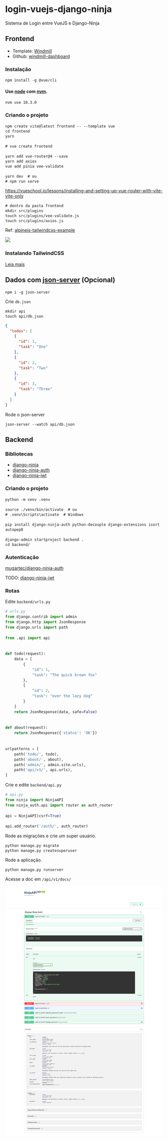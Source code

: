 # login-vuejs-django-ninja

Sistema de Login entre VueJS e Django-Ninja

## Frontend

* Template: [Windmill](https://windmillui.com/dashboard-html)
* Github: [windmill-dashboard](https://github.com/estevanmaito/windmill-dashboard)

### Instalação

```
npm install -g @vue/cli
```

#### Use [node](https://nodejs.org/en/) com [nvm](https://github.com/nvm-sh/nvm).

```
nvm use 18.3.0
```


### Criando o projeto

```
npm create vite@latest frontend -- --template vue
cd frontend
yarn

# vue create frontend

yarn add vue-router@4 --save
yarn add axios
vue add pinia vee-validate

yarn dev  # ou
# npm run serve
```

https://vueschool.io/lessons/installing-and-setting-up-vue-router-with-vite-vite-only


```
# dentro da pasta frontend
mkdir src/plugins
touch src/plugins/vee-validate.js
touch src/plugins/axios.js
```

Ref: [alpinejs-tailwindcss-example](https://github.com/rg3915/alpinejs-tailwindcss-example)

![](https://camo.githubusercontent.com/433b9e46931996dab58a0231b202aad43e24ce6bd7c7f04c1e32fb88b1b43b61/68747470733a2f2f77696e646d696c6c75692e636f6d2f696d672f44617368626f6172642e706e67)

### Instalando TailwindCSS

[Leia mais](install_tailwind.md)


## Dados com [json-server](https://www.npmjs.com/package/json-server) (Opcional)

```
npm i -g json-server
```

Crie `db.json`

```
mkdir api
touch api/db.json
```

```json
{
  "todos": [
    {
      "id": 1,
      "task": "One"
    },
    {
      "id": 2,
      "task": "Two"
    },
    {
      "id": 3,
      "task": "Three"
    }
  ]
}
```

Rode o json-server

```
json-server --watch api/db.json
```


## Backend

### Bibliotecas

* [django-ninja](https://django-ninja.rest-framework.com/)
* [django-ninja-auth](https://github.com/mugartec/django-ninja-auth)
* [django-ninja-jwt](https://eadwincode.github.io/django-ninja-jwt/)

### Criando o projeto

```
python -m venv .venv

source ./venv/bin/activate  # ou
# .venv\Scripts\activate  # Windows

pip install django-ninja-auth python-decouple django-extensions isort autopep8

django-admin startproject backend .
cd backend/
```

### Autenticação

[mugartec/django-ninja-auth](https://github.com/mugartec/django-ninja-auth)

TODO: [django-ninja-jwt](https://eadwincode.github.io/django-ninja-jwt/)


### Rotas

Edite `backend/urls.py`

```python
# urls.py
from django.contrib import admin
from django.http import JsonResponse
from django.urls import path

from .api import api


def todo(request):
    data = [
        {
            "id": 1,
            "task": "The quick brown fox"
        },
        {
            "id": 2,
            "task": "over the lazy dog"
        }
    ]
    return JsonResponse(data, safe=False)


def about(request):
    return JsonResponse({'status': 'OK'})


urlpatterns = [
    path('todo/', todo),
    path('about/', about),
    path('admin/', admin.site.urls),
    path('api/v1/', api.urls),
]
```

Crie e edite `backend/api.py`

```python
# api.py
from ninja import NinjaAPI
from ninja_auth.api import router as auth_router

api = NinjaAPI(csrf=True)

api.add_router('/auth/', auth_router)
```

Rode as migrações e crie um super usuário.

```
python manage.py migrate
python manage.py createsuperuser
```

Rode a aplicação.

```
python manage.py runserver
```

Acesse a doc em `/api/v1/docs/`

![](img/docs.png)
